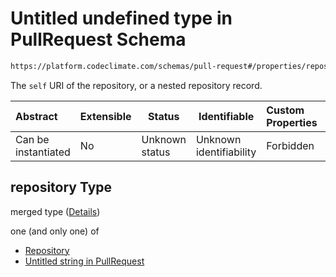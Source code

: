 # Untitled undefined type in PullRequest Schema

```txt
https://platform.codeclimate.com/schemas/pull-request#/properties/repository
```

The `self` URI of the repository, or a nested repository record.


| Abstract            | Extensible | Status         | Identifiable            | Custom Properties | Additional Properties | Access Restrictions | Defined In                                                                                     |
| :------------------ | ---------- | -------------- | ----------------------- | :---------------- | --------------------- | ------------------- | ---------------------------------------------------------------------------------------------- |
| Can be instantiated | No         | Unknown status | Unknown identifiability | Forbidden         | Allowed               | none                | [PullRequest.schema.json\*](../../spec/schemas/PullRequest.schema.json "open original schema") |

## repository Type

merged type ([Details](pullrequest-properties-repository.md))

one (and only one) of

-   [Repository](branch-properties-repository-oneof-repository.md "check type definition")
-   [Untitled string in PullRequest](pullrequest-properties-repository-oneof-1.md "check type definition")
